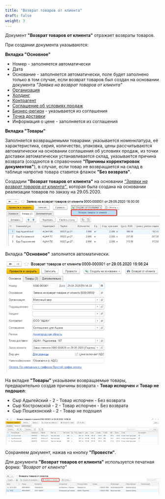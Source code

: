 ```yaml
---
title: "Возврат товаров от клиента"
draft: false
weight: 3
---
```


Документ **"Возврат товаров от клиента"** отражает возвраты товаров.

При создании документа указываются:

**Вкладка "Основное"**

- Номер - заполняется автоматически
- Дата
- Основание - заполняется автоматически, поле будет заполнено только в том случае, если возврат товаров был создан на основании документа *"Заявка на возврат товаров от клиента"*
- [Организация](../../../CommonInformation/Organization.md)
- [Холдинг](../../../CommonInformation/Holding.md)
- [Контрагент](../../../CommonInformation/Contractor.md)
- [Соглашение об условиях продаж](../Pricing/AgreementsWithContractors.md)
- [Бизнес-регион](../../../CommonInformation/BusinessRegion.md) - указывается из соглашения
- [Точка доставки](../../../CommonInformation/DeliveryPoint.md)
- Информация о цене - заполняется из соглашения

**Вкладка "Товары"**

Заполняется возвращаемыми товарами: указывается номенклатура, её характеристика, серия, количество, упаковка, цены рассчитываются автоматически на основании соглашения об условиях продаж, из точки доставки автоматически устанавливается склад, указывается причина возврата (создаются в справочнике **"Причины корректировок документов"**), в случае, если товар не возвращается на склад в таблице напротив товара ставится флажок **"Без возврата"**.

Создадим **"Возврат товаров от клиента"** на основании [*"Заявки на возврат товаров от клиента"*](RequestForReturnOfProducts.md), которая была создана на основании реализации товаров по заказу на 29.05.2020.

[![1][1]][1]

Вкладка **"Основное"** заполнится автоматически.

[![2][2]][2]

На вкладке **"Товары"** указываем возвращаемые товары, предварительно создав причины возврата - **Товар испорчен** и **Товар не подошел**:

- Сыр Адыгейский - 2 - Товар испорчен - Без возврата
- Сыр Костромской - 2 - Товар испорчен - Без возврата
- Сыр Пошехонский - 2 - Товар не подошел

[![3][3]][3]

Сохраняем документ, нажав на кнопку **"Провести"**.

Для документа **"Возврат товаров от клиента"** используется печатная форма: *"Возврат от клиента"*

[![4][4]][4]

[1]: 1.png
[2]: 2.png
[3]: 3.png
[4]: 4.png